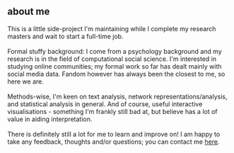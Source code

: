## about me
This is a little side-project I'm maintaining while I complete my research masters and wait to start a full-time job. <br>
<br>
Formal stuffy background: I come from a psychology background and my research is in the field of computational social science. I'm interested in studying online communities; my formal work so far has dealt mainly with social media data. Fandom however has always been the closest to me, so here we are.
<br>
<br>
Methods-wise, I'm keen on text analysis, network representations/analysis, and statistical analysis in general. And of course, useful interactive visualisations - something I'm frankly still bad at, but believe has a lot of value in aiding interpretation.
<br>
<br>
There is definitely still a lot for me to learn and improve on! I am happy to take any feedback, thoughts and/or questions; you can contact me [here](https://program-800.tumblr.com/ask).
<br><br>
